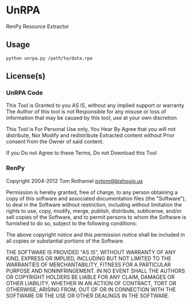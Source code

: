 # UnRPA
RenPy Resource Extractor

## Usage

```
python unrpa.py /path/to/data.rpa
```

## License(s)

### UnRPA Code

 This Tool is Granted to you AS IS, without any implied support or warranty
 The Author of this tool is not Responsible for any misuse or loss of information
 that may be caused by this tool, use at your own discretion

 This Tool is For Personal Use only, You Hear By Agree that you will not distribute, Nor Modify and redistribute Extracted content without Prior consent from the Owner of said content.

 If you Do not Agree to these Terms, Do not Download this Tool


### RenPy

 Copyright 2004-2012 Tom Rothamel <pytom@bishoujo.us>

 Permission is hereby granted, free of charge, to any person
 obtaining a copy of this software and associated documentation files
 (the "Software"), to deal in the Software without restriction,
 including without limitation the rights to use, copy, modify, merge,
 publish, distribute, sublicense, and/or sell copies of the Software,
 and to permit persons to whom the Software is furnished to do so,
 subject to the following conditions:

 The above copyright notice and this permission notice shall be
 included in all copies or substantial portions of the Software.

 THE SOFTWARE IS PROVIDED "AS IS", WITHOUT WARRANTY OF ANY KIND,
 EXPRESS OR IMPLIED, INCLUDING BUT NOT LIMITED TO THE WARRANTIES OF
 MERCHANTABILITY, FITNESS FOR A PARTICULAR PURPOSE AND
 NONINFRINGEMENT. IN NO EVENT SHALL THE AUTHORS OR COPYRIGHT HOLDERS BE
 LIABLE FOR ANY CLAIM, DAMAGES OR OTHER LIABILITY, WHETHER IN AN ACTION
 OF CONTRACT, TORT OR OTHERWISE, ARISING FROM, OUT OF OR IN CONNECTION
 WITH THE SOFTWARE OR THE USE OR OTHER DEALINGS IN THE SOFTWARE.